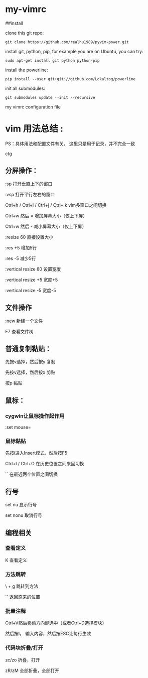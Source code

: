 # my-vimrc


##install

clone this git repo:

    git clone https://github.com/realhu1989/pyvim-power.git

install git, python, pip, for example you are on Ubuntu, you can try:

    sudo apt-get install git python python-pip

install the powerline:

    pip install --user git+git://github.com/Lokaltog/powerline

init all submodules:

    git submodules update --init --recursive


my vimrc configuration file

# vim 用法总结  :  
PS：具体用法和配置文件有关， 这里只是用于记录，并不完全一致

ctg

## 分屏操作：

:sp         打开垂直上下的窗口

:vsp        打开平行左右的窗口

Ctrl+h / Ctrl+l / Ctrl+j / Ctrl+ k
            vim多窗口之间切换  

Ctrl+w 然后 =  增加屏幕大小（仅上下屏）

Ctrl+w 然后 -  减小屏幕大小（仅上下屏）

:resize 60     直接设置大小

:res +5        增加5行

:res -5        减少5行

:vertical resize 80    设置宽度

:vertical resize +5    宽度+5

:vertical resize -5    宽度-5

## 文件操作
:new <filename>
            新建一个文件

F7          查看文件树

## 普通复制黏贴：
先按v选择，然后按y  复制

先按v选择，然后按x  剪贴

按p                 黏贴

## 鼠标：

### cygwin让鼠标操作起作用
:set mouse=

### 鼠标黏贴
先按i进入Insert模式，然后按F5

Ctrl+I / Ctrl+O 
            在历史位置之间来回切换

``          在最近两个位置之间切换

## 行号

set nu      显示行号

set nonu    取消行号

## 编程相关

### 查看定义
K           查看定义

### 方法跳转

\ + g       跳转到方法

``          返回原来的位置

### 批量注释

Ctrl+V然后移动方向键选中（或者Ctrl+D选择模块）

然后按I， 输入内容，然后按ESC让每行生效

### 代码块折叠/打开

zc/zo  折叠，打开

zR/zM  全部折叠，全部打开

